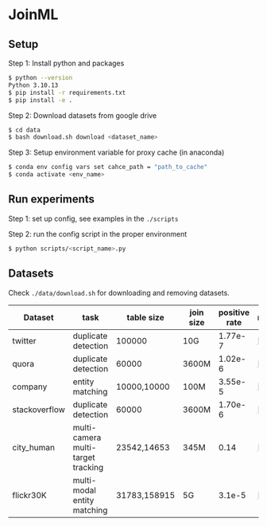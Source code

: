 # JoinML

## Setup

Step 1: Install python and packages
```bash
$ python --version
Python 3.10.13
$ pip install -r requirements.txt
$ pip install -e .
```

Step 2: Download datasets from google drive
```bash
$ cd data
$ bash download.sh download <dataset_name>
```

Step 3: Setup environment variable for proxy cache (in anaconda)
```bash
$ conda env config vars set cahce_path = "path_to_cache"
$ conda activate <env_name>
```

## Run experiments

Step 1: set up config, see examples in the `./scripts`

Step 2: run the config script in the proper environment
```bash
$ python scripts/<script_name>.py
```

## Datasets

Check `./data/download.sh` for downloading and removing datasets.

| Dataset       | task                               | table size   | join size | positive rate | reference |
|---------------|------------------------------------|--------------|-----------|---------------|-----------|
| twitter       | duplicate detection                | 100000       | 10G       | 1.77e-7       | [[1]](https://languagenet.github.io/) |
| quora         | duplicate detection                | 60000        | 3600M     | 1.02e-6       | [[1]](https://quoradata.quora.com/First-Quora-Dataset-Release-Question-Pairs) [[2]](https://aclanthology.org/2020.acl-main.197/) |
| company       | entity matching                    | 10000,10000  | 100M      | 3.55e-5       | [[1]](https://dl.acm.org/doi/10.1145/3183713.3196926) [[2]](https://arxiv.org/abs/2004.00584) |
| stackoverflow | duplicate detection                | 60000        | 3600M     | 1.70e-6       | [[1]](http://2013.msrconf.org/challenge.php#challenge_data) [[2]](https://link.springer.com/article/10.1007/s11390-015-1576-4) |
| city_human    | multi-camera multi-target tracking | 23542,14653  | 345M      | 0.14          | [[1]](https://www.aicitychallenge.org/)|
| flickr30K     | multi-modal entity matching        | 31783,158915 | 5G        | 3.1e-5        | [[1]](https://github.com/BryanPlummer/flickr30k_entities)|


